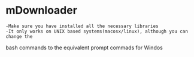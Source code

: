 # mDownloader

	-Make sure you have installed all the necessary libraries 
	-It only works on UNIX based systems(macosx/linux), although you can change the 
bash commands to the equivalent prompt commads for Windos